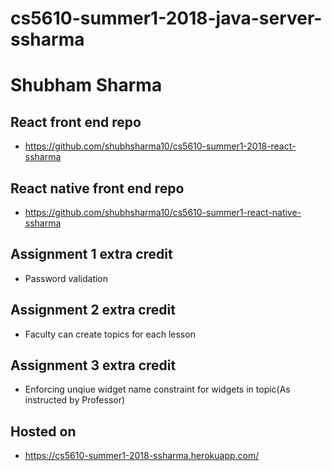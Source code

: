 # cs5610-summer1-2018-java-server-ssharma
# Shubham Sharma

## React front end repo
- https://github.com/shubhsharma10/cs5610-summer1-2018-react-ssharma

## React native front end repo
- https://github.com/shubhsharma10/cs5610-summer1-react-native-ssharma

## Assignment 1 extra credit
- Password validation

## Assignment 2 extra credit
- Faculty can create topics for each lesson

## Assignment 3 extra credit
- Enforcing unqiue widget name constraint for widgets in topic(As instructed by Professor)

## Hosted on
- https://cs5610-summer1-2018-ssharma.herokuapp.com/